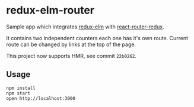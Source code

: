 # redux-elm-router

Sample app which integrates [redux-elm](https://github.com/salsita/redux-elm) with [react-router-redux](https://github.com/reactjs/react-router-redux).

It contains two independent counters each one has it's own route. Current route can be changed by links at the top of the page.

This project now supports HMR, see commit `22b0262`.

## Usage

```
npm install
npm start
open http://localhost:3000
```
